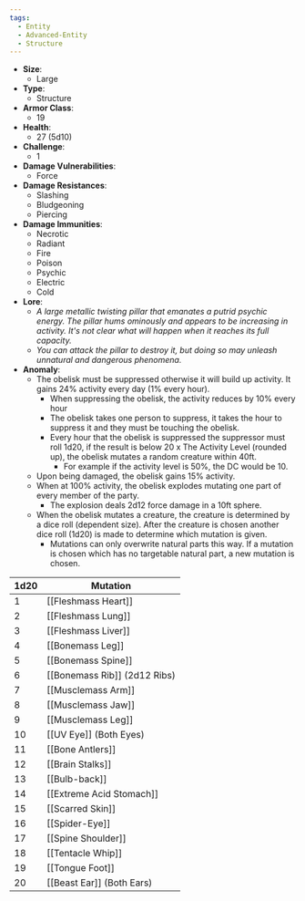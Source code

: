 ```yaml
---
tags:
  - Entity
  - Advanced-Entity
  - Structure
---
```

- **Size**:
	- Large
- **Type**:
	- Structure
- **Armor Class**:
	- 19
- **Health**:
	- 27 (5d10)
- **Challenge**:
	- 1
- **Damage Vulnerabilities**:
	- Force
- **Damage Resistances**:
	- Slashing
	- Bludgeoning
	- Piercing
- **Damage Immunities**:
	- Necrotic
	- Radiant
	- Fire
	- Poison
	- Psychic
	- Electric
	- Cold
- **Lore**:
	- *A large metallic twisting pillar that emanates a putrid psychic energy. The pillar hums ominously and appears to be increasing in activity. It's not clear what will happen when it reaches its full capacity.*
	- *You can attack the pillar to destroy it, but doing so may unleash unnatural and dangerous phenomena.*
- **Anomaly**:
	- The obelisk must be suppressed otherwise it will build up activity. It gains 24% activity every day (1% every hour). 
		- When suppressing the obelisk, the activity reduces by 10% every hour
		- The obelisk takes one person to suppress, it takes the hour to suppress it and they must be touching the obelisk.
		- Every hour that the obelisk is suppressed the suppressor must roll 1d20, if the result is below 20 x The Activity Level (rounded up), the obelisk mutates a random creature within 40ft.
			- For example if the activity level is 50%, the DC would be 10.
	- Upon being damaged, the obelisk gains 15% activity.
	- When at 100% activity, the obelisk explodes mutating one part of every member of the party.
		- The explosion deals 2d12 force damage in a 10ft sphere.
	- When the obelisk mutates a creature, the creature is determined by a dice roll (dependent size). After the creature is chosen another dice roll (1d20) is made to determine which mutation is given. 
		- Mutations can only overwrite natural parts this way. If a mutation is chosen which has no targetable natural part, a new mutation is chosen.

| 1d20 | Mutation                     |
| ---- | ---------------------------- |
| 1    | [[Fleshmass Heart]]          |
| 2    | [[Fleshmass Lung]]           |
| 3    | [[Fleshmass Liver]]          |
| 4    | [[Bonemass Leg]]             |
| 5    | [[Bonemass Spine]]           |
| 6    | [[Bonemass Rib]] (2d12 Ribs) |
| 7    | [[Musclemass Arm]]           |
| 8    | [[Musclemass Jaw]]           |
| 9    | [[Musclemass Leg]]           |
| 10   | [[UV Eye]] (Both Eyes)       |
| 11   | [[Bone Antlers]]             |
| 12   | [[Brain Stalks]]             |
| 13   | [[Bulb-back]]                |
| 14   | [[Extreme Acid Stomach]]     |
| 15   | [[Scarred Skin]]             |
| 16   | [[Spider-Eye]]               |
| 17   | [[Spine Shoulder]]           |
| 18   | [[Tentacle Whip]]            |
| 19   | [[Tongue Foot]]              |
| 20   | [[Beast Ear]] (Both Ears)    |



